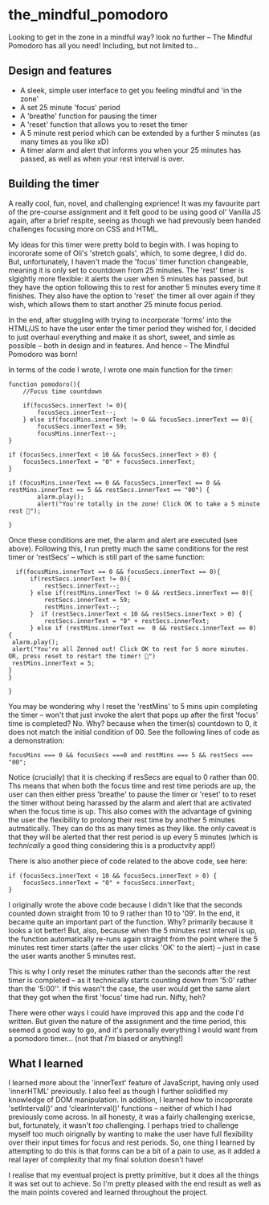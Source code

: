 # the_mindful_pomodoro

Looking to get in the zone in a mindful way? look no further – The Mindful Pomodoro has all you need! Including, but not limited to...

## Design and features

- A sleek, simple user interface to get you feeling mindful and 'in the zone'
- A set 25 minute 'focus' period
- A 'breathe' function for pausing the timer
- A 'reset' function that allows you to reset the timer
- A 5 minute rest period which can be extended by a further 5 minutes (as many times as you like xD)
- A timer alarm and alert that informs you when your 25 minutes has passed, as well as when your rest interval is over.

## Building the timer

A really cool, fun, novel, and challenging exprience! It was my favourite part of the pre-course assignment and it felt good to be using good ol' Vanilla JS again, after a brief respite, seeing as though we had prevously been handed challenges focusing more on CSS and HTML.

My ideas for this timer were pretty bold to begin with. I was hoping to incororate some of Oli's 'stretch goals', which, to some degree, I did do. But, unfortunately, I haven't made the 'focus' timer function changeable, meaning it is only set to countdown from 25 minutes. The 'rest' timer is slgightly more flexible: it alerts the user when 5 minutes has passed, but they have the option following this to rest for another 5 minutes every time it finishes. They also have the option to 'reset' the timer all over again if they wish, which allows them to start another 25 minute focus period. 

In the end, after stuggling with trying to incorporate 'forms' into the HTML/JS to have the user enter the timer period they wished for, I decided to just overhaul everything and make it as short, sweet, and simle as possible – both in design and in features. And hence – The Mindful Pomodoro was born!

In terms of the code I wrote, I wrote one main function for the timer:

```
function pomodoro(){
    //Focus time countdown

    if(focusSecs.innerText != 0){
        focusSecs.innerText--;
    } else if(focusMins.innerText != 0 && focusSecs.innerText == 0){
        focusSecs.innerText = 59;
        focusMins.innerText--;
}

if (focusSecs.innerText < 10 && focusSecs.innerText > 0) {
    focusSecs.innerText = "0" + focusSecs.innerText;
}

if (focusMins.innerText == 0 && focusSecs.innerText == 0 && restMins.innerText == 5 && restSecs.innerText == "00") {
        alarm.play();
        alert("You're totally in the zone! Click OK to take a 5 minute rest 🧘");

}

```

Once these conditions are met, the alarm and alert are executed (see above). Following this, I run pretty much the same conditions for the rest timer or 'restSecs' – which is still part of the same function:

```
  if(focusMins.innerText == 0 && focusSecs.innerText == 0){
      if(restSecs.innerText != 0){
          restSecs.innerText--;
      } else if(restMins.innerText != 0 && restSecs.innerText == 0){
          restSecs.innerText = 59;
          restMins.innerText--;
      }  if (restSecs.innerText < 10 && restSecs.innerText > 0) {
          restSecs.innerText = "0" + restSecs.innerText;
      } else if (restMins.innerText ==  0 && restSecs.innerText == 0)  {
 alarm.play();
 alert("You're all Zenned out! Click OK to rest for 5 more minutes. OR, press reset to restart the timer! 🙏")
 restMins.innerText = 5;
}
}

}
```

You may be wondering why I reset the 'restMins' to 5 mins upin completing the timer – won't that just invoke the alert that pops up after the first 'focus' time is completed? No. Why? because when the timer(s) countdown to 0, it does not match the initial condition of 00. See the following lines of code as a demonstration:

```
focusMins === 0 && focusSecs ===0 and restMins === 5 && restSecs === "00";
```

Notice (crucially) that it is checking if resSecs are equal to 0 rather than 00. Ths means that when both the focus time and rest time periods are up, the user can then either press 'breathe' to pause the timer or 'reset' to to reset the timer without being harassed by the alarm and alert that are activated when the focus time is up. This also comes with the advantage of gvining the user the flexibility to prolong their rest time by another 5 minutes autmatically. They can do ths as many times as they like. the only caveat is that they will be alerted that ther rest period is up every 5 minutes (which is *technically* a good thing considering this is a productvity app!)

There is also another piece of code related to the above code, see here:

```
if (focusSecs.innerText < 10 && focusSecs.innerText > 0) {
    focusSecs.innerText = "0" + focusSecs.innerText;
}
```

I originally wrote the above code because I didn't like that the seconds counted down straight from 10 to 9 rather than 10 to '09'. In the end, it became quite an important part of the function. Why? primarily because it looks a lot better! But, also, because when the 5 minutes rest interval is up, the function automatically re-runs again straight from the point where the 5 minutes rest timer starts (after the user clicks 'OK' to the alert) – just in case the user wants another 5 minutes rest. 

This is why I only reset the minutes rather than the seconds after the rest timer is completed – as it technically starts counting down from '5:0' rather than the '5:00''. If this wasn't the case, the user would get the same alert that they got when the first 'focus' time had run. Nifty, heh?

There were other ways I could have improved this app and the code I'd written. But given the nature of the assignment and the time period, this seemed a good way to go, and it's personally everything I would want from a pomodoro timer... (not that *I'm* biased or anything!)


## What I learned

I learned more about the 'innerText' feature of JavaScript, having only used 'innerHTML' previously. I also feel as though I further solidified my knowledge of DOM manipulation. In addition, I learned how to incoprorate 'setInterval()' and 'clearInterval()' functions – neither of which I had previously come across. In all honesty, it was a fairly challenging exericse, but, fortunately, it wasn't *too* challenging. I perhaps tried to challenge myself too much oirignally by wanting to make the user have full flexibility over their input times for focus and rest periods. So, one thing I learned by attempting to do this is that forms can be a bit of a pain to use, as it added a real layer of complexity that my final solution doesn't have! 

I realise that my eventual project is pretty primitive, but it does all the things it was set out to achieve. So I'm pretty pleased with the end result as well as the main points covered and learned throughout the project.
